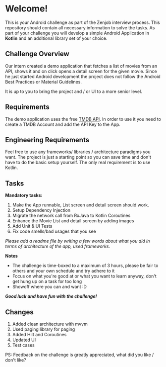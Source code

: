 Welcome!
===================


This is your Android challenge as part of the Zenjob interview process. This repository should contain all necessary information to solve the tasks. 
As part of your challenge you will develop a simple Android Application in **Kotlin** and an additional library set of your choice.


Challenge Overview
-------------

Our intern created a demo application that fetches a list of movies from an API, shows it and on click opens 
a detail screen for the given movie. Since he just started Android development the project does not follow the 
Android Best Practices or Material Guidelines. 

It is up to you to bring the project and / or UI to a more senior level.

Requirements
-------------

The demo application uses the free [TMDB API](https://developers.themoviedb.org/3). In order to use it you need to create a TMDB Account and add the API Key to the App.


Engineering Requirements
-------------

Feel free to use any frameworks/ libraries / architecture paradigms you want. The project is just a starting point so you can save time and don't have to 
do the basic setup yourself. The only real requirement is to use Kotlin.




Tasks
-------------

**Mandatory tasks:**
1. Make the App runnable, List screen and detail screen should work.
2. Setup Dependency Injection
3. Migrate the network call from RxJava to Kotlin Coroutines
4. Enhance the Movie List and detail screen by adding images
5. Add Unit & UI Tests
6. Fix code smells/bad usages that you see

*Please add a readme file by writing a few words about what you did in terms of architecture of the app, used frameworks.*

**Notes**
- The challenge is time-boxed to a maximum of 3 hours, please be fair to others and your own schedule and try adhere to it
- Focus on what you're good at or what you want to learn anyway, don't get hung up on a task for too long
- Showoff where you can and want :D 

***Good luck and have fun with the challenge!***

Changes
-------------
1. Added clean architecture with mvvm
2. Used paging library for paging
3. Added Hilt and Coroutines
4. Updated UI   
5. Test cases

PS: Feedback on the challenge is greatly appreciated, what did you like / don't like?
